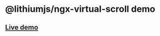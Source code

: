 # @lithiumjs/ngx-virtual-scroll demo

## [Live demo](https://lvlyke.github.io/lithium-ngx-virtual-scroll-demo/)
